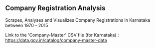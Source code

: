 Company Registration Analysis
------------------------------

Scrapes, Analyses and Visualizes Company Registrations in Karnataka between 1970 - 2015

Link to the 'Company-Master' CSV file (for Karnataka) : https://data.gov.in/catalog/company-master-data